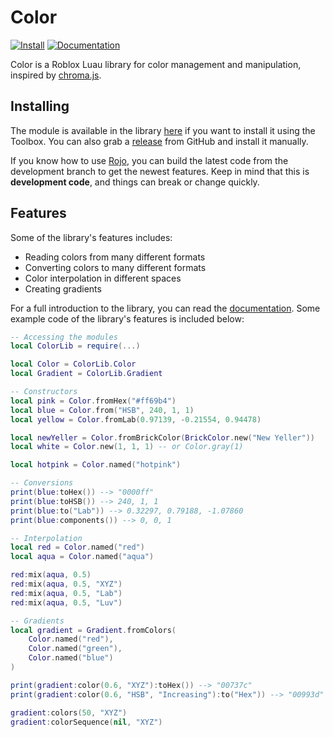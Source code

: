 # Color

<a href="https://roblox.com/library/7933448750"><img src="https://img.shields.io/badge/roblox-model-green.svg" alt="Install" /></a>
<a href="https://blupo.github.io/Color"><img src="https://img.shields.io/badge/docs-website-green.svg" alt="Documentation" /></a>

Color is a Roblox Luau library for color management and manipulation, inspired by [chroma.js](https://vis4.net/chromajs/).

## Installing

The module is available in the library [here](https://roblox.com/library/7933448750) if you want to install it using the Toolbox. You can also grab a [release](https://github.com/Blupo/Color/releases) from GitHub and install it manually.

If you know how to use [Rojo](https://rojo.space), you can build the latest code from the development branch to get the newest features. Keep in mind that this is **development code**, and things can break or change quickly.

## Features

Some of the library's features includes:

- Reading colors from many different formats
- Converting colors to many different formats
- Color interpolation in different spaces
- Creating gradients

For a full introduction to the library, you can read the [documentation](https://blupo.github.io/Color). Some example code of the library's features is included below:

```lua
-- Accessing the modules
local ColorLib = require(...)

local Color = ColorLib.Color
local Gradient = ColorLib.Gradient

-- Constructors
local pink = Color.fromHex("#ff69b4")
local blue = Color.from("HSB", 240, 1, 1)
local yellow = Color.fromLab(0.97139, -0.21554, 0.94478)

local newYeller = Color.fromBrickColor(BrickColor.new("New Yeller"))
local white = Color.new(1, 1, 1) -- or Color.gray(1)

local hotpink = Color.named("hotpink")

-- Conversions
print(blue:toHex()) --> "0000ff"
print(blue:toHSB()) --> 240, 1, 1
print(blue:to("Lab")) --> 0.32297, 0.79188, -1.07860
print(blue:components()) --> 0, 0, 1

-- Interpolation
local red = Color.named("red")
local aqua = Color.named("aqua")

red:mix(aqua, 0.5)
red:mix(aqua, 0.5, "XYZ")
red:mix(aqua, 0.5, "Lab")
red:mix(aqua, 0.5, "Luv")

-- Gradients
local gradient = Gradient.fromColors(
    Color.named("red"),
    Color.named("green"),
    Color.named("blue")
)

print(gradient:color(0.6, "XYZ"):toHex()) --> "00737c"
print(gradient:color(0.6, "HSB", "Increasing"):to("Hex")) --> "00993d"

gradient:colors(50, "XYZ")
gradient:colorSequence(nil, "XYZ")
```